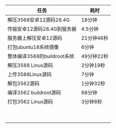 | 任务                        | 耗时       |
| --------------------------- | ---------- |
| 解压3568安卓12源码28.4G     | 18分钟     |
| 传输安卓12源码28.4G到服务器 | 4.5分钟    |
| 服务器上解压安卓12源码      | 21分钟46秒 |
| 打包ubuntu18系统镜像        | 6分钟      |
| 整体编译3588的buildroot系统 | 49分钟22秒 |
| 解压3588 Linux源码          | 2分钟19秒  |
| 上传3588Linux源码           | 7分钟      |
| 解包3562源码                | 1分钟32秒  |
| 编译3562 buildroot源码      | 68分钟     |
| 打包3562 Linux源码          | 3分钟8秒   |
|                             |            |
|                             |            |
|                             |            |
|                             |            |
|                             |            |
|                             |            |
|                             |            |
|                             |            |
|                             |            |

 